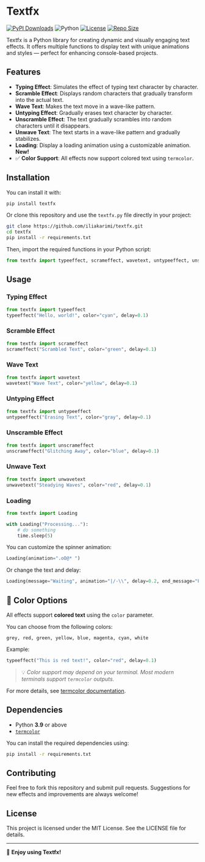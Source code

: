 # Textfx

[![PyPI Downloads](https://static.pepy.tech/badge/textfx)](https://pepy.tech/project/textfx)
![Python](https://img.shields.io/badge/python-3.9-blue)
[![License](https://img.shields.io/github/license/iliakarimi/textfx)](https://github.com/iliakarimi/textfx/blob/main/LICENSE)
[![Repo Size](https://img.shields.io/github/repo-size/iliakarimi/textfx)](https://github.com/iliakarimi/textfx)

Textfx is a Python library for creating dynamic and visually engaging text effects.
It offers multiple functions to display text with unique animations and styles — perfect for enhancing console-based projects.

## Features

* **Typing Effect**: Simulates the effect of typing text character by character.
* **Scramble Effect**: Displays random characters that gradually transform into the actual text.
* **Wave Text**: Makes the text move in a wave-like pattern.
* **Untyping Effect**: Gradually erases text character by character.
* **Unscramble Effect**: The text gradually scrambles into random characters until it disappears.
* **Unwave Text**: The text starts in a wave-like pattern and gradually stabilizes.
* **Loading**: Display a loading animation using a customizable animation. **New!**
* ✅ **Color Support**: All effects now support colored text using `termcolor`.

## Installation

You can install it with:

```bash
pip install textfx
```

Or clone this repository and use the `textfx.py` file directly in your project:

```bash
git clone https://github.com/iliakarimi/textfx.git
cd textfx
pip install -r requirements.txt
```

Then, import the required functions in your Python script:

```python
from textfx import typeeffect, scrameffect, wavetext, untypeeffect, unscrameffect, unwavetext, Loading
```

## Usage

### Typing Effect

```python
from textfx import typeeffect
typeeffect("Hello, world!", color="cyan", delay=0.1)
```

### Scramble Effect

```python
from textfx import scrameffect
scrameffect("Scrambled Text", color="green", delay=0.1)
```

### Wave Text

```python
from textfx import wavetext
wavetext("Wave Text", color="yellow", delay=0.1)
```

### Untyping Effect

```python
from textfx import untypeeffect
untypeeffect("Erasing Text", color="gray", delay=0.1)
```

### Unscramble Effect

```python
from textfx import unscrameffect
unscrameffect("Glitching Away", color="blue", delay=0.1)
```

### Unwave Text

```python
from textfx import unwavetext
unwavetext("Steadying Waves", color="red", delay=0.1)
```

### Loading

```python
from textfx import Loading

with Loading("Processing..."):
    # do something
    time.sleep(5)
```

You can customize the spinner animation:

```python
Loading(animation=".oO@* ")
```

Or change the text and delay:

```python
Loading(message="Waiting", animation="|/-\\", delay=0.2, end_message="Finished!")
```

## 🎨 Color Options

All effects support **colored text** using the `color` parameter.

You can choose from the following colors:

```
grey, red, green, yellow, blue, magenta, cyan, white
```

Example:

```python
typeeffect("This is red text!", color="red", delay=0.1)
```

> 💡 *Color support may depend on your terminal. Most modern terminals support `termcolor` outputs.*

For more details, see [termcolor documentation](https://pypi.org/project/termcolor/).

## Dependencies

* Python **3.9** or above
* [`termcolor`](https://pypi.org/project/termcolor/)

You can install the required dependencies using:

```bash
pip install -r requirements.txt
```

## Contributing

Feel free to fork this repository and submit pull requests.
Suggestions for new effects and improvements are always welcome!

## License

This project is licensed under the MIT License. See the LICENSE file for details.

---

🎉 **Enjoy using Textfx!**
